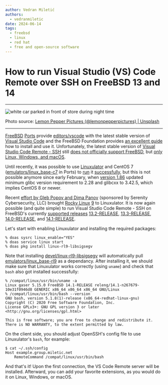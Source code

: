 ```yaml
---
author: Vedran Miletić
authors:
  - vedranmiletic
date: 2024-06-14
tags:
  - freebsd
  - linux
  - red hat
  - free and open-source software
---
```


# How to run Visual Studio (VS) Code Remote over SSH on FreeBSD 13 and 14

---

![white car parked in front of store during night time](https://unsplash.com/photos/HA7e2KX3tqg/download?w=1920)

Photo source: [Lemon Pepper Pictures (@lemonpepperpictures) | Unsplash](https://unsplash.com/photos/white-car-parked-in-front-of-store-during-night-time-HA7e2KX3tqg)

---

[FreeBSD](https://www.freebsd.org/) [Ports](https://www.freebsd.org/ports/) provide [editors/vscode](https://ports.freebsd.org/cgi/ports.cgi?query=vscode&stype=name&sektion=editors) with the latest stable version of [Visual Studio Code](https://code.visualstudio.com/) and the FreeBSD Foundation provides [an excellent guide](https://freebsdfoundation.org/resource/how-to-use-vs-code-on-freebsd/) how to install and use it. Unfortunately, the latest stable version of [Visual Studio Code Remote - SSH](https://code.visualstudio.com/docs/remote/ssh) still [does not officially support FreeBSD](https://github.com/microsoft/vscode-remote-release/issues/727), but [only Linux, Windows, and macOS](https://code.visualstudio.com/docs/remote/ssh#_system-requirements).

<!-- more -->

Until recently, it was possible to use [Linuxulator](https://wiki.freebsd.org/Linuxulator) and CentOS 7 ([emulators/linux_base-c7](https://ports.freebsd.org/cgi/ports.cgi?query=linux_base-c7&stype=name&sektion=emulators) in Ports) to [run](https://gist.github.com/mateuszkwiatkowski/ce486d692b4cb18afc2c8c68dcfe8602) it [successfully](https://www.gaelanlloyd.com/blog/how-to-connect-visual-studio-code-to-freebsd-servers/), but this is not possible anymore since early February, when [version 1.86](https://code.visualstudio.com/updates/v1_86#_linux-minimum-requirements-update) updated minimum glibc version requirement to 2.28 and glibcxx to 3.42.5, which implies CentOS 8 or newer.

Recent [effort by Gleb Popov and Dima Panov](https://cgit.freebsd.org/ports/commit/?id=5aa75e1ca0fca26372479bd36773428e2c24f1e4) (sponsored by Serenity Cybersecurity, LLC) brought [Rocky Linux](https://rockylinux.org/) [9](https://rockylinux.org/news/rocky-linux-9-0-ga-release) to Linuxulator. It is now again possible (and quite simple) to run Visual Studio Code Remote - SSH on FreeBSD's currently [supported releases](https://www.freebsd.org/security/#sup) [13.2-RELEASE](https://www.freebsd.org/releases/13.2R/), [13.3-RELEASE](https://www.freebsd.org/releases/13.3R/), [14.0-RELEASE](https://www.freebsd.org/releases/14.0R/), and [14.1-RELEASE](https://www.freebsd.org/releases/14.1R/).

Let's start with enabling Linuxulator and installing the required packages:

``` shell
% doas sysrc linux_enable="YES"
% doas service linux start
% doas pkg install linux-rl9-libsigsegv
```

Note that installing [devel/linux-rl9-libsigsegv](https://www.freshports.org/devel/linux-rl9-libsigsegv/) will automatically pull [emulators/linux_base-rl9](https://www.freshports.org/emulators/linux_base-rl9/) as a dependancy. After installing it, we should make sure that Linuxulator works correctly (using `uname`) and check that `bash` also got installed successfully:

``` shell
% /compat/linux/usr/bin/uname -a
Linux gaser 5.15.0 FreeBSD 14.1-RELEASE releng/14.1-n267679-10e31f0946d8 GENERIC x86_64 x86_64 x86_64 GNU/Linux
% /compat/linux/usr/bin/bash --version
GNU bash, version 5.1.8(1)-release (x86_64-redhat-linux-gnu)
Copyright (C) 2020 Free Software Foundation, Inc.
License GPLv3+: GNU GPL version 3 or later <http://gnu.org/licenses/gpl.html>

This is free software; you are free to change and redistribute it.
There is NO WARRANTY, to the extent permitted by law.
```

On the client side, you should adjust OpenSSH's config file to use Linuxulator's `bash`, for example:

``` shell
$ cat ~/.ssh/config
Host example.group.miletic.net
    RemoteCommand /compat/linux/usr/bin/bash
```

And that's it! Upon the first connection, the VS Code Remote server will be installed. Afterward, you can add your favorite extensions, as you would do it on Linux, Windows, or macOS.
